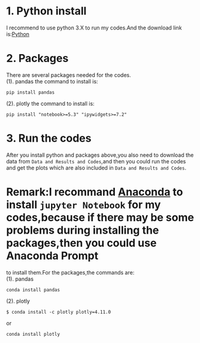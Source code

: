 # 1. Python install

I recommend to use python 3.X to run my codes.And the download link is:[Python](https://www.python.org/downloads/)

# 2. Packages

There are several packages needed for the codes.<br>
(1). pandas
the command to install is:
````
pip install pandas
````
(2). plotly
the command to install is:
````
pip install "notebook>=5.3" "ipywidgets>=7.2"
````
# 3. Run the codes
After you install python and packages above,you also need to download the data from `Data and Results and Codes`,and then you could run the codes and get the plots 
which are also included in `Data and Results and Codes`.


# Remark:I recommand [Anaconda](http://anaconda.com/downloads.html) to install `jupyter Notebook` for my codes,because if there may be some problems during installing the packages,then you could use Anaconda Prompt
to install them.For the packages,the commands are:<br>
(1). pandas
````
conda install pandas
````
(2). plotly
````
$ conda install -c plotly plotly=4.11.0
````
or
````
conda install plotly
````



